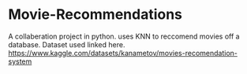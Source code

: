 # Movie-Recommendations

A collaberation project in python. uses KNN to reccomend movies off a database. Dataset used linked here. https://www.kaggle.com/datasets/kanametov/movies-recomendation-system
